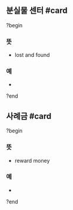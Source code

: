 ## 분실물 센터 #card
?begin
### 뜻
- lost and found
### 예
-
?end


## 사례금 #card
?begin
### 뜻
- reward money
### 예
-
<!--SR:!2025-05-01,3,250-->
?end

